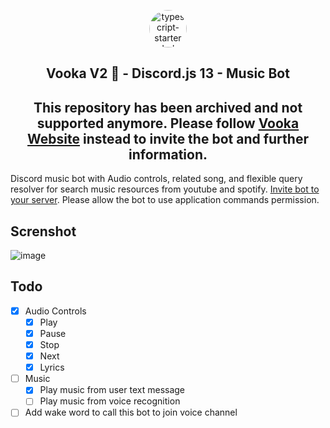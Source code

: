 <p align="center">
<img width="60" alt="typescript-starter dark logo" src="https://user-images.githubusercontent.com/26916086/134764405-6b2ad70b-45aa-4310-b196-deb471292342.png" style="max-width:100%;border-radius: 50px;">
<h2 align="center">Vooka V2 🧃 - Discord.js 13 - Music Bot</h2>
<h2 align="center">This repository has been archived and not supported anymore. Please follow <a href="https://vookav2.github.io/">Vooka Website</a> instead to invite the bot and further information.</h2>
</p>

Discord music bot with Audio controls, related song, and flexible query resolver for search music resources from youtube and spotify.
[Invite bot to your server](https://discord.com/api/oauth2/authorize?client_id=857320531405701120&permissions=0&scope=bot%20applications.commands). Please allow the bot to use application commands permission.

## Screnshot

![image](https://user-images.githubusercontent.com/26916086/135719326-5f25a0ca-5ae6-455b-8ddc-3433339f3014.png)

## Todo

- [x] Audio Controls
  - [x] Play
  - [x] Pause
  - [x] Stop
  - [x] Next
  - [x] Lyrics
- [ ] Music
  - [x] Play music from user text message
  - [ ] Play music from voice recognition
- [ ] Add wake word to call this bot to join voice channel
